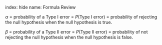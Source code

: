index: hide
name: Formula Review

 *α* = probability of a Type I error =  *P*(Type I error) = probability of rejecting the null hypothesis when the null hypothesis is true.

 *β* = probability of a Type II error =  *P*(Type II error) = probability of not rejecting the null hypothesis when the null hypothesis is false.
